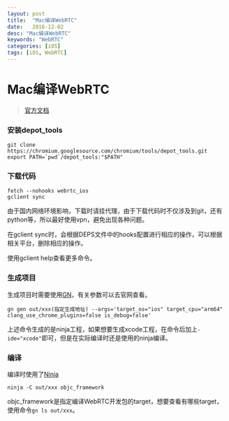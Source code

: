 ```yaml
---
layout: post
title:  "Mac编译WebRTC"
date:   2016-12-02
desc: "Mac编译WebRTC"
keywords: "WebRTC"
categories: [iOS]
tags: [iOS, WebRTC]
---
```


# Mac编译WebRTC

> [官方文档](https://webrtc.org/native-code/ios/)

### 安装depot_tools

``` 
git clone https://chromium.googlesource.com/chromium/tools/depot_tools.git
export PATH=`pwd`/depot_tools:"$PATH"
```

### 下载代码

```
fetch --nohooks webrtc_ios
gclient sync
```
由于国内网络环境影响，下载时请挂代理，由于下载代码时不仅涉及到git，还有python等，所以最好使用vpn，避免出现各种问题。
	
在gclient sync时，会根据DEPS文件中的hooks配置进行相应的操作，可以根据相关平台，删除相应的操作。
	
使用gclient help查看更多命令。
	
### 生成项目

生成项目时需要使用[GN](https://chromium.googlesource.com/chromium/src/+/master/tools/gn/README.md)，有关参数可以去官网查看。
	
```
gn gen out/xxx(指定生成地址) --args='target_os="ios" target_cpu="arm64" clang_use_chrome_plugins=false is_debug=false'
```
	
上述命令生成的是ninja工程，如果想要生成xcode工程，在命令后加上`-ide="xcode"`即可，但是在实际编译时还是使用的ninja编译。
	
### 编译

编译时使用了[Ninja](https://ninja-build.org/)
	
```
ninja -C out/xxx objc_framework
```
	
objc_framework是指定编译WebRTC开发包的target，想要查看有哪些target，使用命令`gn ls out/xxx`。



